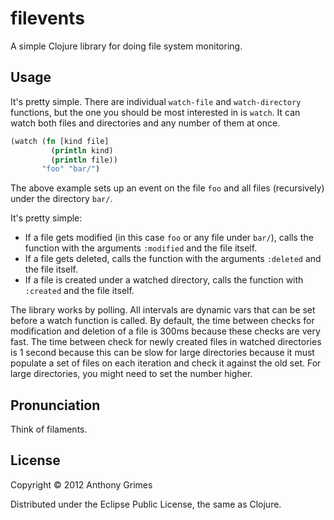 # filevents

A simple Clojure library for doing file system monitoring.

## Usage

It's pretty simple. There are individual `watch-file` and `watch-directory`
functions, but the one you should be most interested in is `watch`. It can watch
both files and directories and any number of them at once.

```clojure
(watch (fn [kind file]
         (println kind)
         (println file))
       "foo" "bar/")
```

The above example sets up an event on the file `foo` and all files
(recursively) under the directory `bar/`.

It's pretty simple:

* If a file gets modified (in this case `foo` or any file under `bar/`), calls
  the function with the arguments `:modified` and the file itself.
* If a file gets deleted, calls the function with the arguments `:deleted` and
  the file itself.
* If a file is created under a watched directory, calls the function with
  `:created` and the file itself.
  
The library works by polling. All intervals are dynamic vars that can be set
before a watch function is called. By default, the time between checks for
modification and deletion of a file is 300ms because these checks are very
fast. The time between check for newly created files in watched directories is 1
second because this can be slow for large directories because it must populate a
set of files on each iteration and check it against the old set. For large
directories, you might need to set the number higher.


## Pronunciation

Think of filaments.

## License

Copyright © 2012 Anthony Grimes

Distributed under the Eclipse Public License, the same as Clojure.
